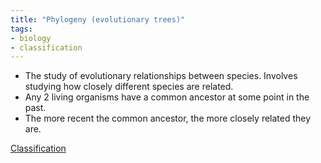 ```yaml
---
title: "Phylogeny (evolutionary trees)"
tags:
- biology
- classification
---
```


- The study of evolutionary relationships between species. Involves studying how closely different species are related.
- Any 2 living organisms have a common ancestor at some point in the past.
- The more recent the common ancestor, the more closely related they are.


[Classification](sixth/Biology/Classification/Classification)